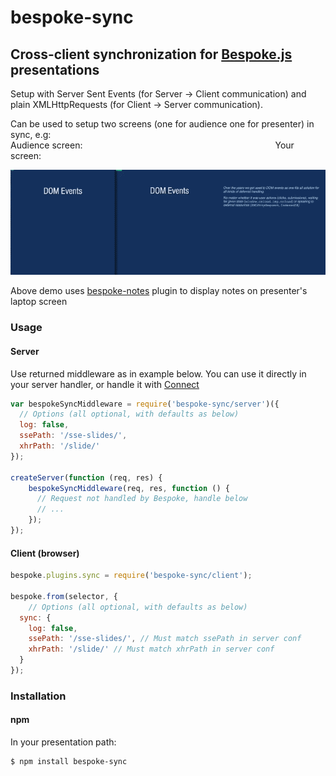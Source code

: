 # bespoke-sync
## Cross-client synchronization for [Bespoke.js](https://github.com/markdalgleish/bespoke.js) presentations

Setup with Server Sent Events (for Server -> Client communication) and plain XMLHttpRequests (for Client -> Server communication).

Can be used to setup two screens (one for audience one for presenter) in sync, e.g:  
Audience screen:                      Your screen:

<img src="presentation.gif" />

Above demo uses [bespoke-notes](https://github.com/medikoo/bespoke-notes#bespoke-notes) plugin to display notes on presenter's laptop screen

### Usage

#### Server

Use returned middleware as in example below. You can use it directly in your server handler, or handle it with [Connect](http://www.senchalabs.org/connect/)

```javascript
var bespokeSyncMiddleware = require('bespoke-sync/server')({
  // Options (all optional, with defaults as below)
  log: false,
  ssePath: '/sse-slides/',
  xhrPath: '/slide/'
});

createServer(function (req, res) {
	bespokeSyncMiddleware(req, res, function () {
	  // Request not handled by Bespoke, handle below
	  // ...
	});
});
```

#### Client (browser)

```javascript
bespoke.plugins.sync = require('bespoke-sync/client');

bespoke.from(selector, {
	// Options (all optional, with defaults as below)
  sync: {
    log: false,
    ssePath: '/sse-slides/', // Must match ssePath in server conf
    xhrPath: '/slide/' // Must match xhrPath in server conf
  }
});
```

### Installation
#### npm

In your presentation path:

	$ npm install bespoke-sync
